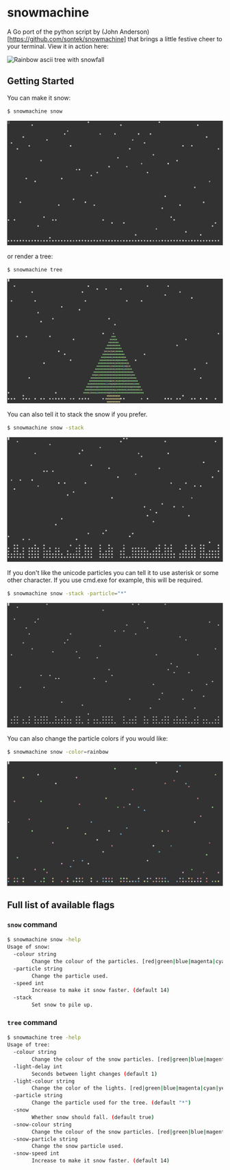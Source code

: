 # snowmachine

A Go port of the python script by (John Anderson)[https://github.com/sontek/snowmachine] that brings a little festive cheer to your terminal. View it in action here:

![Rainbow ascii tree with snowfall](./images/animatedtree.gif)



Getting Started
---------------
You can make it snow:

```bash
$ snowmachine snow
```
![Example of snow command](./images/snow.png)

or render a tree:

```bash
$ snowmachine tree
```
![Example of tree command](./images/tree.png)

You can also tell it to stack the snow if you prefer.

```bash
$ snowmachine snow -stack
```
![Example of snow stack command](./images/stack.png)

If you don't like the unicode particles you can tell it to use
asterisk or some other character.  If you use cmd.exe for example,
this will be required.

```bash
$ snowmachine snow -stack -particle="*"
```
![Example of snow particle command](./images/particle.png)

You can also change the particle colors if you would like:

```bash
$ snowmachine snow -color=rainbow
```
![Example of rainbow snow command](./images/rainbow.png)

## Full list of available flags

### `snow` command
```sh
$ snowmachine snow -help
Usage of snow:
  -colour string
    	Change the colour of the particles. [red|green|blue|magenta|cyan|yellow] (default "white")
  -particle string
    	Change the particle used.
  -speed int
    	Increase to make it snow faster. (default 14)
  -stack
    	Set snow to pile up.
```

### `tree` command
```sh
$ snowmachine tree -help
Usage of tree:
  -colour string
    	Change the colour of the snow particles. [red|green|blue|magenta|cyan|yellow] (default "green")
  -light-delay int
    	Seconds between light changes (default 1)
  -light-colour string
    	Change the color of the lights. [red|green|blue|magenta|cyan|yellow] (default "rainbow")
  -particle string
    	Change the particle used for the tree. (default "*")
  -snow
    	Whether snow should fall. (default true)
  -snow-colour string
    	Change the colour of the snow particles. [red|green|blue|magenta|cyan|yellow] (default "white")
  -snow-particle string
    	Change the snow particle used.
  -snow-speed int
    	Increase to make it snow faster. (default 14)

```